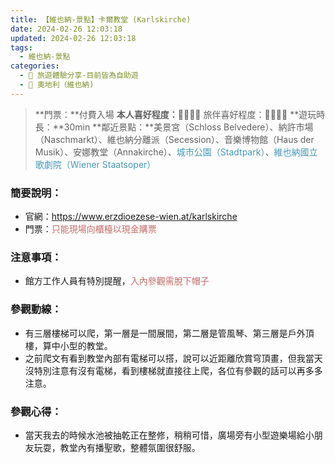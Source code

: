 ```yaml
---
title: 【維也納-景點】卡爾教堂 (Karlskirche) 
date: 2024-02-26 12:03:18
updated: 2024-02-26 12:03:18
tags: 
  - 維也納-景點
categories: 
  - 🌴 旅遊體驗分享-目前皆為自助遊
  - 🥥 奧地利（維也納) 
---
```

> **門票：**付費入場
> **本人喜好程度：**🌝🌝🌝🌝 旅伴喜好程度：🌝🌝🌝🌛
> **遊玩時長：**30min
> **鄰近景點：**美景宮（Schloss Belvedere）、納許市場（Naschmarkt）、維也納分離派（Secession）、音樂博物館（Haus der Musik）、安娜教堂（Annakirche）、<font color=#4599B6>城市公園（Stadtpark）</font>、<font color=#4599B6>維也納國立歌劇院（Wiener Staatsoper）</font>
 <!-- more -->
### 簡要說明：
+ 官網：https://www.erzdioezese-wien.at/karlskirche
+ 門票：<font color=#c36d67>只能現場向櫃檯以現金購票</font>

### 注意事項：
+ 館方工作人員有特別提醒，<font color=#c36d67>入內參觀需脫下帽子</font>

### 參觀動線：
+ 有三層樓梯可以爬，第一層是一間展間，第二層是管風琴、第三層是戶外頂樓，算中小型的教堂。
+ 之前爬文有看到教堂內部有電梯可以搭，說可以近距離欣賞穹頂畫，但我當天沒特別注意有沒有電梯，看到樓梯就直接往上爬，各位有參觀的話可以再多多注意。
### 參觀心得：
+ 當天我去的時候水池被抽乾正在整修，稍稍可惜，廣場旁有小型遊樂場給小朋友玩耍，教堂內有播聖歌，整體氛圍很舒服。
 